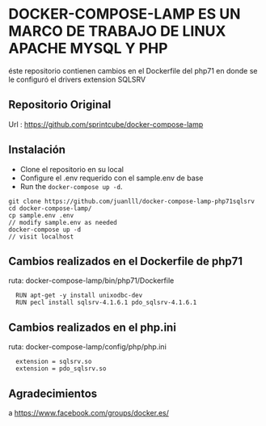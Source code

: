 # DOCKER-COMPOSE-LAMP ES UN MARCO DE TRABAJO  DE LINUX APACHE  MYSQL Y PHP

éste repositorio contienen cambios en el Dockerfile del php71 en donde se le configuró el drivers extension SQLSRV

## Repositorio Original
 
 Url : https://github.com/sprintcube/docker-compose-lamp 

##  Instalación
 
* Clone el repositorio en su local
* Configure el .env requerido con el sample.env de base
* Run the `docker-compose up -d`.

```shell
git clone https://github.com/juanlll/docker-compose-lamp-php71sqlsrv
cd docker-compose-lamp/
cp sample.env .env
// modify sample.env as needed
docker-compose up -d
// visit localhost
```

##  Cambios realizados en el Dockerfile de php71

  ruta: docker-compose-lamp/bin/php71/Dockerfile
  
  ```shell
    RUN apt-get -y install unixodbc-dev
    RUN pecl install sqlsrv-4.1.6.1 pdo_sqlsrv-4.1.6.1
  ```
  ##  Cambios realizados en el php.ini 
  
  ruta: docker-compose-lamp/config/php/php.ini
  
  ```shell
    extension = sqlsrv.so
    extension = pdo_sqlsrv.so
  ```
  
  ## Agradecimientos 
 a https://www.facebook.com/groups/docker.es/ 
 
